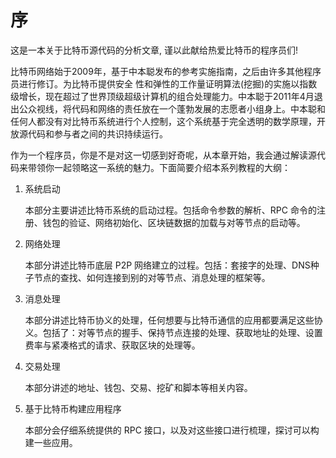 #   序

这是一本关于比特币源代码的分析文章, 谨以此献给热爱比特币的程序员们!

比特币网络始于2009年，基于中本聪发布的参考实施指南，之后由许多其他程序员进行修订。为比特币提供安全 性和弹性的工作量证明算法(挖掘)的实施以指数级增长，现在超过了世界顶级超级计算机的组合处理能力。中本聪于2011年4月退出公众视线，将代码和网络的责任放在一个蓬勃发展的志愿者小组身上。中本聪和任何人都没有对比特币系统进行个人控制，这个系统基于完全透明的数学原理，开放源代码和参与者之间的共识持续运行。

作为一个程序员，你是不是对这一切感到好奇呢，从本章开始，我会通过解读源代码来带领你一起领略这一系统的魅力。下面简要介绍本系列教程的大纲：

1.  系统启动

    本部分主要讲述比特币系统的启动过程。包括命令参数的解析、RPC 命令的注册、钱包的验证、网络初始化、区块链数据的加载与对等节点的启动等。

2.  网络处理

    本部分讲述比特币底层 P2P 网络建立的过程。包括：套接字的处理、DNS种子节点的查找、如何连接到别的对等节点、消息处理的框架等。

3.  消息处理

    本部分讲述比特币协义的处理，任何想要与比特币通信的应用都要满足这些协义。包括了：对等节点的握手、保持节点连接的处理、获取地址的处理、设置费率与紧凑格式的请求、获取区块的处理等。

4.  交易处理

    本部分讲述的地址、钱包、交易、挖矿和脚本等相关内容。

5.  基于比特币构建应用程序

    本部分会仔细系统提供的 RPC 接口，以及对这些接口进行梳理，探讨可以构建一些应用。


